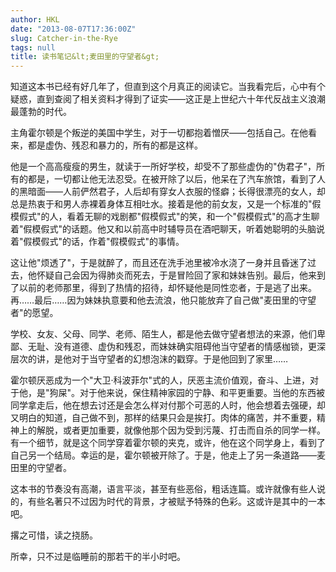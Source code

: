 ```yaml
---
author: HKL
date: "2013-08-07T17:36:00Z"
slug: Catcher-in-the-Rye
tags: null
title: 读书笔记&lt;麦田里的守望者&gt;
---
```



知道这本书已经有好几年了，但直到这个月真正的阅读它。当我看完后，心中有个疑惑，直到查阅了相关资料才得到了证实——这正是上世纪六十年代反战主义浪潮最蓬勃的时代。

主角霍尔顿是个叛逆的美国中学生，对于一切都抱着憎厌——包括自己。在他看来，都是虚伪、残忍和暴力的，所有的都是这样。

他是一个高高瘦瘦的男生，就读于一所好学校，却受不了那些虚伪的"伪君子"，所有的都是，一切都让他无法忍受。在被开除了以后，他呆在了汽车旅馆，看到了人的黑暗面——人前俨然君子，人后却有穿女人衣服的怪癖；长得很漂亮的女人，却总是热衷于和男人赤裸着身体互相吐水。接着是他的前女友，又是一个标准的"假模假式"的人，看着无聊的戏剧都"假模假式"的笑，和一个"假模假式"的高才生聊着"假模假式"的话题。他又和以前高中时辅导员在酒吧聊天，听着她聪明的头脑说着"假模假式"的话，作着"假模假式"的事情。


<!--more-->


这让他"烦透了"，于是就醉了，而且还在洗手池里被冷水浇了一身并且昏迷了过去，他怀疑自己会因为得肺炎而死去，于是冒险回了家和妹妹告别。最后，他来到了以前的老师那里，得到了热情的招待，却怀疑他是同性恋者，于是逃了出来。再……最后……因为妹妹执意要和他去流浪，他只能放弃了自己做"麦田里的守望者"的愿望。

学校、女友、父母、同学、老师、陌生人，都是他去做守望者想法的来源，他们卑鄙、无耻、没有道德、虚伪和残忍，而妹妹确实阻碍他当守望者的情感枷锁，更深层次的讲，是他对于当守望者的幻想泡沫的戳穿。于是他回到了家里……

霍尔顿厌恶成为一个"大卫·科波菲尔"式的人，厌恶主流价值观，奋斗、上进，对于他，是"狗屎"。对于他来说，保住精神家园的宁静、和平更重要。当他的东西被同学拿走后，他在想去讨还是会怎么样对付那个可恶的人时，他会想着去强硬，却又明白的知道，自己做不到，那样的结果只会是挨打。肉体的痛苦，并不重要，精神上的解脱，或者更加重要，就像他那个因为受到污蔑、打击而自杀的同学一样。有一个细节，就是这个同学穿着霍尔顿的夹克，或许，他在这个同学身上，看到了自己另一个结局。幸运的是，霍尔顿被开除了。于是，他走上了另一条道路——麦田里的守望者。

这本书的节奏没有高潮，语言平淡，甚至有些恶俗，粗话连篇。或许就像有些人说的，有些名著只不过因为时代的背景，才被赋予特殊的色彩。这或许是其中的一本吧。

撂之可惜，读之挠肠。

所幸，只不过是临睡前的那若干的半小时吧。